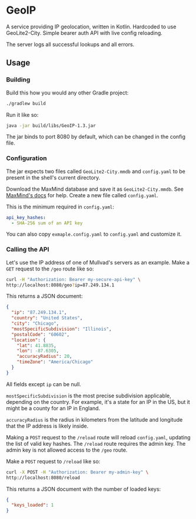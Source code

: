 # GeoIP

A service providing IP geolocation, written in Kotlin. Hardcoded to use GeoLite2-City. Simple bearer auth API with live config reloading.

The server logs all successful lookups and all errors.

## Usage

### Building

Build this how you would any other Gradle project:
```bash
./gradlew build
```
Run it like so:
```bash
java -jar build/libs/GeoIP-1.3.jar
```
The jar binds to port 8080 by default, which can be changed in the config file.

### Configuration

The jar expects two files called `GeoLite2-City.mmdb` and `config.yaml` to be present in the shell's current directory.

Download the MaxMind database and save it as `GeoLite2-City.mmdb`. See [MaxMind's docs](https://dev.maxmind.com/geoip/updating-databases/) for help. Create a new file called `config.yaml`.

This is the minimum required in `config.yaml`:
```yaml
api_key_hashes:
  - SHA-256 sum of an API key
```

You can also copy `exmaple.config.yaml` to `config.yaml` and customize it.

### Calling the API

Let's use the IP address of one of Mullvad's servers as an example. Make a `GET` request to the `/geo` route like so:
```bash
curl -H "Authorization: Bearer my-secure-api-key" \
http://localhost:8080/geo?ip=87.249.134.1
```
This returns a JSON document:
```json
{
  "ip": "87.249.134.1",
  "country": "United States",
  "city": "Chicago",
  "mostSpecificSubdivision": "Illinois",
  "postalCode": "60602",
  "location": {
    "lat": 41.8835,
    "lon": -87.6305,
    "accuracyRadius": 20,
    "timeZone": "America/Chicago"
  }
}

```
All fields except `ip` can be null.

`mostSpecificSubdivision` is the most precise subdivision applicable, depending on the country. For example, it's a state for an IP in the US, but it might be a county for an IP in England.

`accuracyRadius` is the radius in kilometers from the latitude and longitude that the IP address is likely inside.

Making a `POST` request to the `/reload` route will reload `config.yaml`, updating the list of valid key hashes. The `/reload` route requires the admin key. The admin key is not allowed access to the `/geo` route.

Make a `POST` request to `/reload` like so:
```bash
curl -X POST -H "Authorization: Bearer my-admin-key" \
http://localhost:8080/reload
```

This returns a JSON document with the number of loaded keys:
```json
{
  "keys_loaded": 1
}

```
